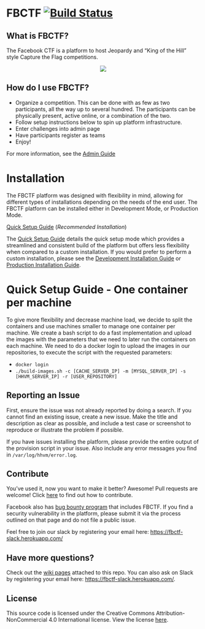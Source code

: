 # FBCTF [![Build Status](https://travis-ci.org/facebook/fbctf.svg)](https://travis-ci.org/facebook/fbctf)

## What is FBCTF?

The Facebook CTF is a platform to host Jeopardy and “King of the Hill” style Capture the Flag competitions.

<div align="center"><img src="screencapture.gif" /></div>

## How do I use FBCTF?

* Organize a competition. This can be done with as few as two participants, all the way up to several hundred. The participants can be physically present, active online, or a combination of the two.
* Follow setup instructions below to spin up platform infrastructure.
* Enter challenges into admin page
* Have participants register as teams
* Enjoy!

For more information, see the [Admin Guide](https://github.com/facebook/fbctf/wiki/Admin-Guide)

# Installation

The FBCTF platform was designed with flexibility in mind, allowing for different types of installations depending on the needs of the end user. The FBCTF platform can be installed either in Development Mode, or Production Mode.

[Quick Setup Guide](https://github.com/facebook/fbctf/wiki/Quick-Setup-Guide) (_Recommended Installation_)

The [Quick Setup Guide](https://github.com/facebook/fbctf/wiki/Quick-Setup-Guide) details the quick setup mode which provides a streamlined and consistent build of the platform but offers less flexibility when compared to a custom installation. If you would prefer to perform a custom installation, please see the [Development Installation Guide](https://github.com/facebook/fbctf/wiki/Installation-Guide,-Development) or [Production Installation Guide](https://github.com/facebook/fbctf/wiki/Installation-Guide,-Production).

# Quick Setup Guide - One container per machine

To give more flexibility and decrease machine load, we decide to split the containers and use machines smaller to manage one container per machine.
We create a bash script to do a fast implementation and upload the images with the parameters that we need to later run the containers on each machine.
We need to do a docker login to upload the images in our repositories, to execute the script with the requested parameters:

- ``docker login``
- ``./build-images.sh -c [CACHE_SERVER_IP] -m [MYSQL_SERVER_IP] -s [HHVM_SERVER_IP] -r [USER_REPOSITORY]``


## Reporting an Issue

First, ensure the issue was not already reported by doing a search. If you cannot find an existing issue, create a new issue. Make the title and description as clear as possible, and include a test case or screenshot to reproduce or illustrate the problem if possible.

If you have issues installing the platform, please provide the entire output of the provision script in your issue. Also include any error messages you find in `/var/log/hhvm/error.log`.

## Contribute

You’ve used it, now you want to make it better? Awesome! Pull requests are welcome! Click [here](https://github.com/facebook/fbctf/blob/master/CONTRIBUTING.md) to find out how to contribute.

Facebook also has [bug bounty program](https://www.facebook.com/whitehat/) that includes FBCTF. If you find a security vulnerability in the platform, please submit it via the process outlined on that page and do not file a public issue.

Feel free to join our slack by registering your email here: https://fbctf-slack.herokuapp.com/

## Have more questions?

Check out the [wiki pages](https://github.com/facebook/fbctf/wiki) attached to this repo. You can also ask on Slack by registering your email here: https://fbctf-slack.herokuapp.com/.

## License

This source code is licensed under the Creative Commons Attribution-NonCommercial 4.0 International license. View the license [here](https://github.com/facebook/fbctf/blob/master/LICENSE).
